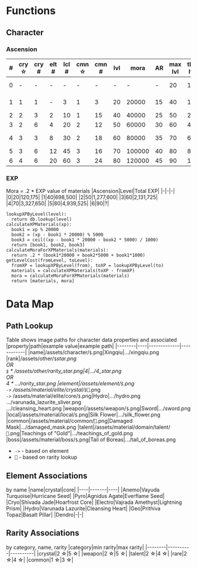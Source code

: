 # Functions
## Character
### Ascension
|#|cry ☆|cry #|elt #|lcl #|cmn ☆|cmn #|lvl|mora|AR|max lvl|tlnt lvl|unlock|
|-|-|-|-|-|-|-|-|-|-|-|-|-|
|0|-|-|-|-|-|-|-|-|-|20|1|passive 3|
|1|1|1|-|3|1|3|20|20000|15|40|1|passive 1|
|2|2|3|2|10|1|15|40|40000|25|50|2|-|
|3|2|6|4|20|2|12|50|60000|30|60|4|-|
|4|3|3|8|30|2|18|60|80000|35|70|6|passive 2|
|5|3|6|12|45|3|16|70|100000|40|80|8|-|
|6|4|6|20|60|3|24|80|120000|45|90|10|-
### EXP
Mora = .2 * EXP value of materials
|Ascension|Level|Total EXP|
|-|-|-|
|0|20|120,175|
|1|40|698,500|
|2|50|1,277,600|
|3|60|2,131,725|
|4|70|3,327,650|
|5|80|4,939,525|
|6|90|?|
```
lookupXPByLevel(level):
  return db.lookup(level)
calculateXPMaterials(xp):
  book1 = xp % 20000
  book2 = (xp - book1 * 20000) % 5000
  book3 = ceil((xp - book1 * 20000 - book2 * 5000) / 1000)
  return [book1, book2, book3]
calculateMoraForXPMaterials(materials):
  return .2 * (book1*20000 + book2*5000 + book1*1000)
getLevelCost(fromLevel, toLevel):
  fromXP = lookupXPByLevel(from), toXP = lookupXPByLevel(to)
  materials = calculateXPMaterials(toXP - fromXP)
  mora = calculateMoraForXPMaterials(materials)
  return [materials, mora]
```

# Data Map
## Path Lookup
Table shows image paths for character data properties and associated
|property|path|example value|example path|
|--------|----|-------------|------------|
|name|/assets/character/`$`.png|Xingqiu|.../xingqiu.png
|rank|/assets/other/`$`_star.png<br>OR<br>`$` * /assets/other/rarity_star.png|4|.../4_star.png<br>OR<br>4 * .../rarity_star.png
|element|/assets/element/`$`.png<br>`->` /assets/material/elite/crystal/`$`_`⎕`.png<br>`->` /assets/material/elite/core/`$`.png|Hydro|.../hydro.png<br>.../varunada_lazurite_sliver.png<br>.../cleansing_heart.png
|weapon|/assets/weapon/`$`.png|Sword|.../sword.png
|local|/assets/material/local/`$`.png|Silk Flower|.../silk_flower.png
|common|/assets/material/common/`⎕`.png|Damaged Mask|.../damaged_mask.png
|talent|/assets/material/domain/talent/`⎕`.png|Teachings of "Gold"|.../teachings_of_gold.png
|boss|/assets/material/boss/`$`.png|Tail of Boreas|.../tail_of_boreas.png
+ `->` - based on element
+ `⎕` - based on rarity lookup

## Element Associations
by name
|name|crystal|core|
|----|-------|----|
|Anemo|Vayuda Turquoise|Hurricane Seed|
|Pyro|Agnidus Agate|Everflame Seed|
|Cryo|Shivada Jade|Hoarfrost Core|
|Electro|Vajrada Amethyst|Lightning Prism|
|Hydro|Varunada Lazurite|Cleansing Heart|
|Geo|Prithiva Topaz|Basalt Pillar|
|Dendro|-|-|

## Rarity Associations
by category, name, rarity
|category|min rarity|max rarity|
|--------|----------|----------|
|crystal|2 ☆|5 ☆|
|weapon|2 ☆|5 ☆|
|talent|2 ☆|4 ☆|
|rare|2 ☆|4 ☆|
|common|1 ☆|3 ☆|